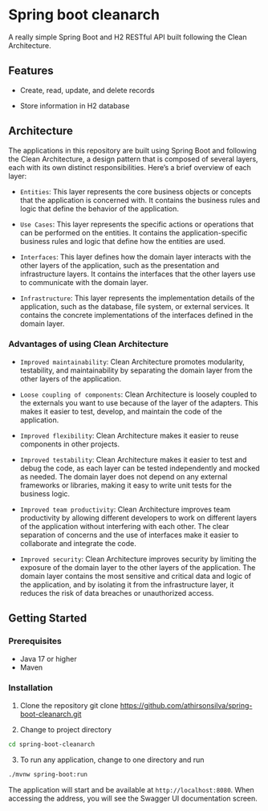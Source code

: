 # Spring boot cleanarch

A really simple Spring Boot and H2 RESTful API built following the Clean Architecture.

## Features

- Create, read, update, and delete records
  
- Store information in H2 database

## Architecture

The applications in this repository are built using Spring Boot and following the Clean Architecture, a design pattern that is composed of several layers, each with its own distinct responsibilities. Here’s a brief overview of each layer:

- `Entities`: This layer represents the core business objects or concepts that the application is concerned with. It contains the business rules and logic that define the behavior of the application.

- `Use Cases`: This layer represents the specific actions or operations that can be performed on the entities. It contains the application-specific business rules and logic that define how the entities are used.

- `Interfaces`: This layer defines how the domain layer interacts with the other layers of the application, such as the presentation and infrastructure layers. It contains the interfaces that the other layers use to communicate with the domain layer.

- `Infrastructure`: This layer represents the implementation details of the application, such as the database, file system, or external services. It contains the concrete implementations of the interfaces defined in the domain layer.

### Advantages of using Clean Architecture

- `Improved maintainability`: Clean Architecture promotes modularity, testability, and maintainability by separating the domain layer from the other layers of the application.

- `Loose coupling of components`: Clean Architecture is loosely coupled to the externals you want to use because of the layer of the adapters. This makes it easier to test, develop, and maintain the code of the application.

- `Improved flexibility`: Clean Architecture makes it easier to reuse components in other projects.

- `Improved testability`: Clean Architecture makes it easier to test and debug the code, as each layer can be tested independently and mocked as needed. The domain layer does not depend on any external frameworks or libraries, making it easy to write unit tests for the business logic.
  
- `Improved team productivity`: Clean Architecture improves team productivity by allowing different developers to work on different layers of the application without interfering with each other. The clear separation of concerns and the use of interfaces make it easier to collaborate and integrate the code.
  
- `Improved security`: Clean Architecture improves security by limiting the exposure of the domain layer to the other layers of the application. The domain layer contains the most sensitive and critical data and logic of the application, and by isolating it from the infrastructure layer, it reduces the risk of data breaches or unauthorized access.

## Getting Started

### Prerequisites

- Java 17 or higher
- Maven

### Installation

1. Clone the repository
git clone https://github.com/athirsonsilva/spring-boot-cleanarch.git


2. Change to project directory

```bash
cd spring-boot-cleanarch
```

3. To run any application, change to one directory and run
  
```bash
./mvnw spring-boot:run
```

The application will start and be available at `http://localhost:8080`. When accessing the address, you will see the Swagger UI documentation screen.
